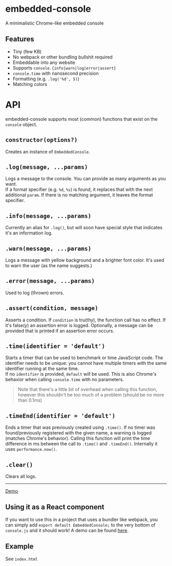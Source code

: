 # embedded-console
A minimalistic Chrome-like embedded console

## Features
- Tiny (few KB)
- No webpack or other bundling bullshit required
- Embeddable into any website
- Supports `console.{info|warn|log|error|assert}`
- `console.time` with nanosecond precision
- Formatting (e.g. `.log('%d', 5)`)
- Matching colors

# API
embedded-console supports most (common) functions that exist on the `console` object.

## `constructor(options?)`
Creates an instance of `EmbeddedConsole`.
## `.log(message, ...params)`
Logs a message to the console. You can provide as many arguments as you want. <br />
If a format specifier (e.g. `%d`, `%s`) is found, it replaces that with the next additional `param`. If there is no matching argument, it leaves the format specifier.
## `.info(message, ...params)`
Currently an alias for `.log()`, but will soon have special style that indicates it's an information log.

## `.warn(message, ...params)`
Logs a message with yellow background and a brighter font color. It's used to warn the user (as the name suggests.)

## `.error(message, ...params)`
Used to log (thrown) errors.

## `.assert(condition, message)`
Asserts a condition. If `condition` is tru(thy), the function call has no effect.
If it's false(y) an assertion error is logged. Optionally, a message can be provided that is printed if an assertion error occurs.

## `.time(identifier = 'default')`
Starts a timer that can be used to benchmark or time JavaScript code.
The identifier needs to be unique: you cannot have multiple timers with the same identifier running at the same time. <br />
If no `identifier` is provided, `default` will be used. This is also Chrome's behavior when calling `console.time` with no parameters.
> Note that there's a little bit of overhead when calling this function, however this shouldn't be too much of a problem (should be no more than 0.1ms)

## `.timeEnd(identifier = 'default')`
Ends a timer that was previously created using `.time()`. If no timer was found/previously registered with the given name, a warning is logged (matches Chrome's behavior). Calling this function will print the time difference in ms between the call to `.time()` and `.timeEnd()`. Internally it uses `performance.now()`.

## `.clear()`
Clears all logs.

---
[Demo](https://y21.github.io/embedded-console)<br/>

## Using it as a React component
If you want to use this in a project that uses a bundler like webpack, you can simply add `export default EmbeddedConsole;` to the very bottom of `console.js` and it should work! A demo can be found [here](https://gist.github.com/y21/049bf9cf9238339a6ae4984a4a15eb55).

## Example
See `index.html`

